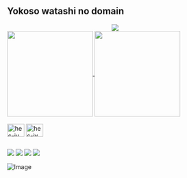## Yokoso watashi no domain
  <div align="center">
  <img src="https://profile-counter.glitch.me/eudarta/count.svg?"  />
</div>
<div>
<a href="https://github.com/eudarta/github-readme-stats">
  <img height=200 align="center" src="https://github-readme-stats.vercel.app/api?username=eudarta&rank_icon=percentile&custom_title=Dartagnan's%20status&show_icons=true&border_color=889063&bg_color=0d1433&theme=transparent&title_color=f6e9d9&text_color=f6e9d9&icon_color=f6e9d9&ring_color=f6e9d9" />
</a>
<a href="https://github.com/eudarta/convoychat">
  <img height=200 align="center" src="https://github-readme-stats.vercel.app/api/top-langs?username=eudarta&layout=donut&theme=transparent&bg_color=0d1433&border_color=889063&title_color=f6e9d9&text_color=f6e9d9&icon_color=f6e9d9&ring_color=f6e9d9)](https://github.com/eudarta/github-readme-statslayout=compact&langs_count=8&card_width=320" />
</a>
  
</div>
<div style="display: inline_block"><br>
<img align="center" alt="hec-jv" height="30" width="40" <img src="https://cdn.jsdelivr.net/gh/devicons/devicon@latest/icons/java/java-original.svg" />
<img align="center" alt="hec-jv" height="30" width="40" <img src="https://cdn.jsdelivr.net/gh/devicons/devicon@latest/icons/html5/html5-original.svg" />
</div>

##

<div>
 <a href="https://www.youtube.com/@hectordartagnan" target="_blank"><img src="https://img.shields.io/badge/YouTube-FF0000?style=for-the-badge&logo=youtube&logoColor=white" target="_blank"></a>
  <a href="https://instagram.com/_eudarta" target="_blank"><img src="https://img.shields.io/badge/-Instagram-%23E4405F?style=for-the-badge&logo=instagram&logoColor=white" target="_blank"></a>
  <a href = "mailto:brumdartagnan@gmail.com"><img src="https://img.shields.io/badge/-Gmail-%23333?style=for-the-badge&logo=gmail&logoColor=white" target="_blank"></a>
  <a href="https://www.linkedin.com/in/hector-dartagnan-viana-de-brum-818a33315/" target="_blank"><img src="https://img.shields.io/badge/-LinkedIn-%230077B5?style=for-the-badge&logo=linkedin&logoColor=white" target="_blank"></a>
  
  ![Image](https://github.com/user-attachments/assets/5aa2f2cd-8d8b-4460-858b-2bc1ab40969e)
